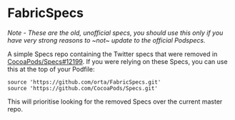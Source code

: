 # FabricSpecs

*Note - These are the old, unofficial specs, you should use this only if you have very strong reasons to ~not~ update to the official Podspecs.*

A simple Specs repo containing the Twitter specs that were removed in [CocoaPods/Specs#12199](https://github.com/CocoaPods/Specs/pull/12199). If you were relying on these Specs, you can use this at the top of your Podfile:

```
source 'https://github.com/orta/FabricSpecs.git'
source 'https://github.com/CocoaPods/Specs.git'
```

This will prioritise looking for the removed Specs over the current master repo. 
